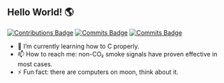 ## Hello World! 🌎
[![Contributions Badge](https://badges.strrl.dev/contributions/all/neoyuyu?style=flat-square)](https://github.com/neoyuyu)
[![Commits Badge](https://badges.strrl.dev/commits/weekly/neoyuyu?style=flat-square)](https://github.com/neoyuyu)
[![Commits Badge](https://badges.strrl.dev/gists/neoyuyu?style=flat-square)](https://badges.strrl.dev/gists/neoyuyu)


- 🌱 I’m currently learning how to C properly.
- 📫 How to reach me: non-CO₂ smoke signals have proven effective in most cases.
- ⚡ Fun fact: there are computers on moon, think about it.
